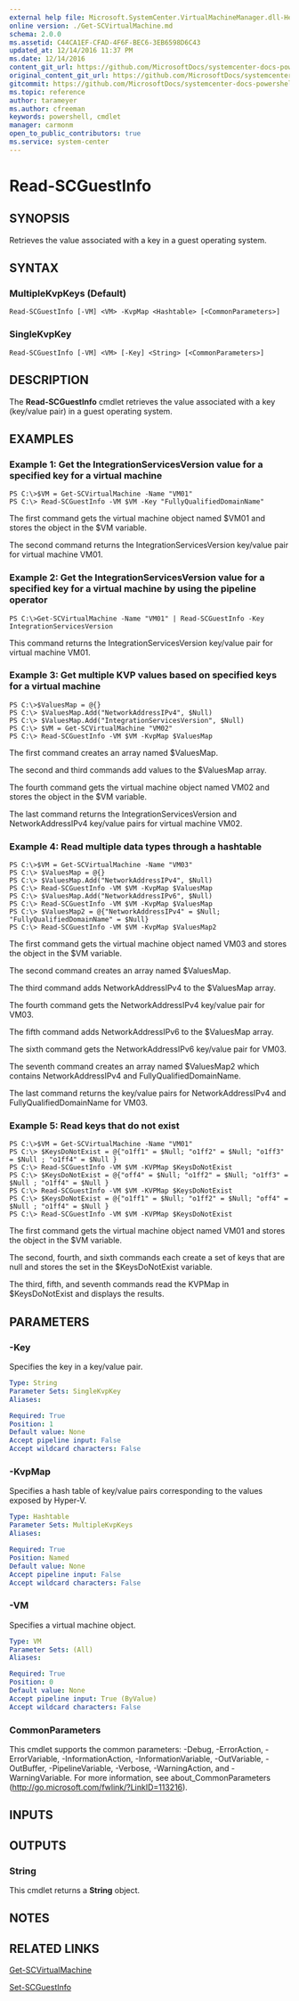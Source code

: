 ```yaml
---
external help file: Microsoft.SystemCenter.VirtualMachineManager.dll-Help.xml
online version: ./Get-SCVirtualMachine.md
schema: 2.0.0
ms.assetid: C44CA1EF-CFAD-4F6F-BEC6-3EB6598D6C43
updated_at: 12/14/2016 11:37 PM
ms.date: 12/14/2016
content_git_url: https://github.com/MicrosoftDocs/systemcenter-docs-powershell/blob/master/systemcenter-cmdlets/SystemCenter2016/VirtualMachineManager/v1/Read-SCGuestInfo.md
original_content_git_url: https://github.com/MicrosoftDocs/systemcenter-docs-powershell/blob/master/systemcenter-cmdlets/SystemCenter2016/VirtualMachineManager/v1/Read-SCGuestInfo.md
gitcommit: https://github.com/MicrosoftDocs/systemcenter-docs-powershell/blob/ddd0fefc9adaabb9394eb6c21b33370913d1830d/systemcenter-cmdlets/SystemCenter2016/VirtualMachineManager/v1/Read-SCGuestInfo.md
ms.topic: reference
author: tarameyer
ms.author: cfreeman
keywords: powershell, cmdlet
manager: carmonm
open_to_public_contributors: true
ms.service: system-center
---
```


# Read-SCGuestInfo

## SYNOPSIS
Retrieves the value associated with a key in a guest operating system.

## SYNTAX

### MultipleKvpKeys (Default)
```
Read-SCGuestInfo [-VM] <VM> -KvpMap <Hashtable> [<CommonParameters>]
```

### SingleKvpKey
```
Read-SCGuestInfo [-VM] <VM> [-Key] <String> [<CommonParameters>]
```

## DESCRIPTION
The **Read-SCGuestInfo** cmdlet retrieves the value associated with a key (key/value pair) in a guest operating system.

## EXAMPLES

### Example 1: Get the IntegrationServicesVersion value for a specified key for a virtual machine
```
PS C:\>$VM = Get-SCVirtualMachine -Name "VM01"
PS C:\> Read-SCGuestInfo -VM $VM -Key "FullyQualifiedDomainName"
```

The first command gets the virtual machine object named $VM01 and stores the object in the $VM variable.

The second command returns the IntegrationServicesVersion key/value pair for virtual machine VM01.

### Example 2: Get the IntegrationServicesVersion value for a specified key for a virtual machine by using the pipeline operator
```
PS C:\>Get-SCVirtualMachine -Name "VM01" | Read-SCGuestInfo -Key IntegrationServicesVersion
```

This command returns the IntegrationServicesVersion key/value pair for virtual machine VM01.

### Example 3: Get multiple KVP values based on specified keys for a virtual machine
```
PS C:\>$ValuesMap = @{}
PS C:\> $ValuesMap.Add("NetworkAddressIPv4", $Null)
PS C:\> $ValuesMap.Add("IntegrationServicesVersion", $Null)
PS C:\> $VM = Get-SCVirtualMachine "VM02" 
PS C:\> Read-SCGuestInfo -VM $VM -KvpMap $ValuesMap
```

The first command creates an array named $ValuesMap.

The second and third commands add values to the $ValuesMap array.

The fourth command gets the virtual machine object named VM02 and stores the object in the $VM variable.

The last command returns the IntegrationServicesVersion and NetworkAddressIPv4 key/value pairs for virtual machine VM02.

### Example 4: Read multiple data types through a hashtable
```
PS C:\>$VM = Get-SCVirtualMachine -Name "VM03"
PS C:\> $ValuesMap = @{}
PS C:\> $ValuesMap.Add("NetworkAddressIPv4", $Null)
PS C:\> Read-SCGuestInfo -VM $VM -KvpMap $ValuesMap
PS C:\> $ValuesMap.Add("NetworkAddressIPv6", $Null)
PS C:\> Read-SCGuestInfo -VM $VM -KvpMap $ValuesMap
PS C:\> $ValuesMap2 = @{"NetworkAddressIPv4" = $Null; "FullyQualifiedDomainName" = $Null}
PS C:\> Read-SCGuestInfo -VM $VM -KvpMap $ValuesMap2
```

The first command gets the virtual machine object named VM03 and stores the object in the $VM variable.

The second command creates an array named $ValuesMap.

The third command adds NetworkAddressIPv4 to the $ValuesMap array.

The fourth command gets the NetworkAddressIPv4 key/value pair for VM03.

The fifth command adds NetworkAddressIPv6 to the $ValuesMap array.

The sixth command gets the NetworkAddressIPv6 key/value pair for VM03.

The seventh command creates an array named $ValuesMap2 which contains NetworkAddressIPv4 and FullyQualifiedDomainName.

The last command returns the key/value pairs for NetworkAddressIPv4 and FullyQualifiedDomainName for VM03.

### Example 5: Read keys that do not exist
```
PS C:\>$VM = Get-SCVirtualMachine -Name "VM01"
PS C:\> $KeysDoNotExist = @{"o1ff1" = $Null; "o1ff2" = $Null; "o1ff3" = $Null ; "o1ff4" = $Null }
PS C:\> Read-SCGuestInfo -VM $VM -KVPMap $KeysDoNotExist 
PS C:\> $KeysDoNotExist = @{"off4" = $Null; "o1ff2" = $Null; "o1ff3" = $Null ; "o1ff4" = $Null }
PS C:\> Read-SCGuestInfo -VM $VM -KVPMap $KeysDoNotExist 
PS C:\> $KeysDoNotExist = @{"o1ff1" = $Null; "o1ff2" = $Null; "off4" = $Null ; "o1ff4" = $Null }
PS C:\> Read-SCGuestInfo -VM $VM -KVPMap $KeysDoNotExist
```

The first command gets the virtual machine object named VM01 and stores the object in the $VM variable.

The second, fourth, and sixth commands each create a set of keys that are null and stores the set in the $KeysDoNotExist variable.

The third, fifth, and seventh commands read the KVPMap in $KeysDoNotExist and displays the results.

## PARAMETERS

### -Key
Specifies the key in a key/value pair.

```yaml
Type: String
Parameter Sets: SingleKvpKey
Aliases: 

Required: True
Position: 1
Default value: None
Accept pipeline input: False
Accept wildcard characters: False
```

### -KvpMap
Specifies a hash table of key/value pairs corresponding to the values exposed by Hyper-V.

```yaml
Type: Hashtable
Parameter Sets: MultipleKvpKeys
Aliases: 

Required: True
Position: Named
Default value: None
Accept pipeline input: False
Accept wildcard characters: False
```

### -VM
Specifies a virtual machine object.

```yaml
Type: VM
Parameter Sets: (All)
Aliases: 

Required: True
Position: 0
Default value: None
Accept pipeline input: True (ByValue)
Accept wildcard characters: False
```

### CommonParameters
This cmdlet supports the common parameters: -Debug, -ErrorAction, -ErrorVariable, -InformationAction, -InformationVariable, -OutVariable, -OutBuffer, -PipelineVariable, -Verbose, -WarningAction, and -WarningVariable. For more information, see about_CommonParameters (http://go.microsoft.com/fwlink/?LinkID=113216).

## INPUTS

## OUTPUTS

### String
This cmdlet returns a **String** object.

## NOTES

## RELATED LINKS

[Get-SCVirtualMachine](xref:SystemCenter2016/VirtualMachineManager/v1/Get-SCVirtualMachine.md)

[Set-SCGuestInfo](xref:SystemCenter2016/VirtualMachineManager/v1/Set-SCGuestInfo.md)

